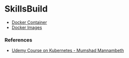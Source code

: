 # SkillsBuild

- [Docker Container](https://github.com/sumitpuri/skillsbuild/blob/main/Docker-GettingStartedwithDocker%20(1).pdf)
- [Docker Images](https://github.com/sumitpuri/skillsbuild/blob/main/Docker-ImageManagement.pdf)


### References

- [Udemy Course on Kubernetes - Mumshad Mannambeth](https://www.udemy.com/course/learn-kubernetes/)
